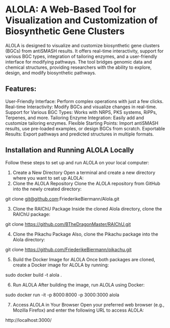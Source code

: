 # ALOLA: A Web-Based Tool for Visualization and Customization of Biosynthetic Gene Clusters
ALOLA is designed to visualize and customize biosynthetic gene clusters (BGCs) from antiSMASH results. It offers real-time interactivity, support for various BGC types, integration of tailoring enzymes, and a user-friendly interface for modifying pathways. The tool bridges genomic data and chemical structures, providing researchers with the ability to explore, design, and modify biosynthetic pathways.

## Features:
User-Friendly Interface: Perform complex operations with just a few clicks.
Real-time Interactivity: Modify BGCs and visualize changes in real-time.
Support for Various BGC Types: Works with NRPS, PKS systems, RiPPs, Terpenes, and more.
Tailoring Enzyme Integration: Easily add and customize tailoring enzymes.
Flexible Starting Points: Import antiSMASH results, use pre-loaded examples, or design BGCs from scratch.
Exportable Results: Export pathways and predicted structures in multiple formats.

## Installation and Running ALOLA Locally

Follow these steps to set up and run ALOLA on your local computer:

1. Create a New Directory
Open a terminal and create a new directory where you want to set up ALOLA:
2. Clone the ALOLA Repository
Clone the ALOLA repository from GitHub into the newly created directory:

git clone git@github.com:FriederikeBiermann/Alola.git


3. Clone the RAIChU Package
Inside the cloned Alola directory, clone the RAIChU package:

git clone https://github.com/BTheDragonMaster/RAIChU.git

4. Clone the Pikachu Package
Also, clone the Pikachu package into the Alola directory:

git clone https://github.com/FriederikeBiermann/pikachu.git

5. Build the Docker Image for ALOLA
Once both packages are cloned, create a Docker image for ALOLA by running:

sudo docker build -t alola .

6. Run ALOLA
After building the image, run ALOLA using Docker:

sudo docker run -it -p 8000:8000 -p 3000:3000 alola

7. Access ALOLA in Your Browser
Open your preferred web browser (e.g., Mozilla Firefox) and enter the following URL to access ALOLA:

http://localhost:3000/

